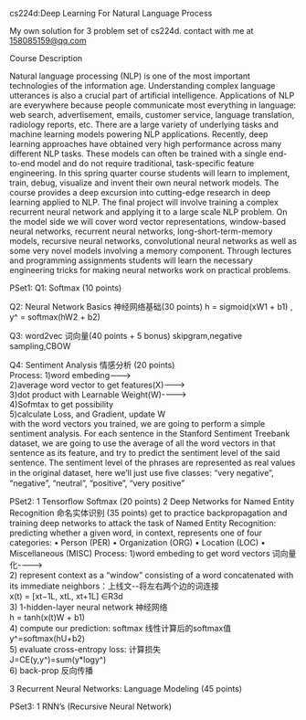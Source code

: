 cs224d:Deep Learning For Natural Language Process

My own solution for 3 problem set of cs224d. contact with me at 158085159@qq.com

Course Description

Natural language processing (NLP) is one of the most important technologies of the information age. 
Understanding complex language utterances is also a crucial part of artificial intelligence. Applications of NLP are everywhere because people communicate most everything in language: web search, advertisement, emails, customer service, language translation, radiology reports, etc. There are a large variety of underlying tasks and machine learning models powering NLP applications. Recently, deep learning approaches have obtained very high performance across many different NLP tasks. These models can often be trained with a single end-to-end model and do not require traditional, task-specific feature engineering. In this spring quarter course students will learn to implement, train, debug, visualize and invent their own neural network models. The course provides a deep excursion into cutting-edge research in deep learning applied to NLP. The final project will involve training a complex recurrent neural network and applying it to a large scale NLP problem. On the model side we will cover word vector representations, window-based neural networks, recurrent neural networks, long-short-term-memory models, recursive neural networks, convolutional neural networks as well as some very novel models involving a memory component. Through lectures and programming assignments students will learn the necessary engineering tricks for making neural networks work on practical problems.

PSet1: Q1: Softmax (10 points)

Q2: Neural Network Basics 神经网络基础(30 points)
h = sigmoid(xW1 + b1) , y^ = softmax(hW2 + b2)

Q3: word2vec 词向量(40 points + 5 bonus)
skipgram,negative sampling,CBOW 

Q4: Sentiment Analysis 情感分析 (20 points) <br/>
Process:
1)word embeding---><br/>
2)average word vector to get features(X)---><br/>
3)dot product with Learnable Weight(W)----><br/>
4)Sofmtax to get possibility<br/>
5)calculate Loss, and Gradient, update W<br/>
with the word vectors you trained, we are going to perform a simple sentiment analysis. For each sentence in the Stanford Sentiment Treebank dataset, we are going to use the average of all the word vectors in that sentence as its feature, and try to predict the sentiment level of the said sentence. The sentiment level of the phrases are represented as real values in the original dataset, here we’ll just use ﬁve classes:
“very negative”, “negative”, “neutral”, “positive”, “very positive”


PSet2:
1 Tensorﬂow Softmax (20 points) 
2 Deep Networks for Named Entity Recognition 命名实体识别 (35 points) 
get to practice backpropagation and training deep networks to attack the task of Named Entity Recognition: predicting whether a given word, in context, represents one of four categories: • Person (PER) • Organization (ORG) • Location (LOC) • Miscellaneous (MISC)
Process:
1)word embeding to get word vectors 词向量化----><br/>
2) represent context as a “window” consisting of a word concatenated with its immediate neighbors：上线文--将左右两个边的词连接<br/>
    x(t) = [xt−1L, xtL, xt+1L] ∈R3d <br/>
3)  1-hidden-layer neural network   神经网络<br/>
    h = tanh(x(t)W + b1) <br/>
4)  compute our prediction: softmax 线性计算后的softmax值<br/>
     y^=softmax(hU+b2)<br/>
5)  evaluate cross-entropy loss:    计算损失<br/>
     J=CE(y,y^)=sum(y*logy^)<br/>
6)  back-prop                         反向传播 <br/>

3 Recurrent Neural Networks: Language Modeling (45 points)

PSet3: 1 RNN’s (Recursive Neural Network)

